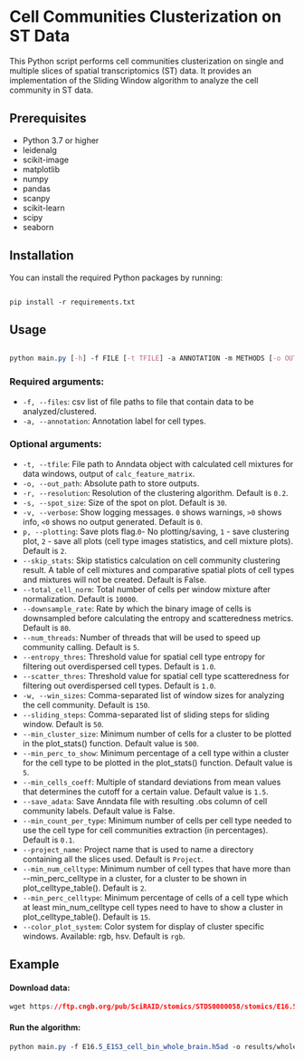 # Cell Communities Clusterization on ST Data

This Python script performs cell communities clusterization on single and multiple slices of spatial transcriptomics (ST) data. It provides an implementation of the Sliding Window algorithm to analyze the cell community in ST data.
## Prerequisites
- Python 3.7 or higher
- leidenalg
- scikit-image
- matplotlib
- numpy
- pandas
- scanpy
- scikit-learn
- scipy
- seaborn
## Installation

You can install the required Python packages by running:

```

pip install -r requirements.txt
```


## Usage

```css

python main.py [-h] -f FILE [-t TFILE] -a ANNOTATION -m METHODS [-o OUT_PATH] [-r RESOLUTION] [-s SPOT_SIZE] [-v VERBOSE] [--total_cell_norm TOTAL_CELL_NORM] [--downsample_rate DOWNSAMPLE_RATE] [--entropy_thres ENTROPY_THRES] [--scatter_thres SCATTER_THRES] [-w WIN_SIZE] [--sliding_step SLIDING_STEP]
```


### Required arguments: 
- `-f, --files`: csv list of file paths to file that contain data to be analyzed/clustered. 
- `-a, --annotation`: Annotation label for cell types. 
### Optional arguments: 
- `-t, --tfile`: File path to Anndata object with calculated cell mixtures for data windows, output of `calc_feature_matrix`. 
- `-o, --out_path`: Absolute path to store outputs. 
- `-r, --resolution`: Resolution of the clustering algorithm. Default is `0.2`. 
- `-s, --spot_size`: Size of the spot on plot. Default is `30`. 
- `-v, --verbose`: Show logging messages. `0` shows warnings, `>0` shows info, `<0` shows no output generated. Default is `0`. 
- `p, --plotting`: Save plots flag.`0`- No plotting/saving, `1` - save clustering plot, `2` - save all plots (cell type images statistics, and cell mixture plots). Default is `2`.
- `--skip_stats`: Skip statistics calculation on cell community clustering result. A table of cell mixtures and comparative spatial plots of cell types and mixtures will not be created. Default is False.
- `--total_cell_norm`: Total number of cells per window mixture after normalization. Default is `10000`.
- `--downsample_rate`: Rate by which the binary image of cells is downsampled before calculating the entropy and scatteredness metrics. Default is `80`.
- `--num_threads`: Number of threads that will be used to speed up community calling. Default is `5`.
- `--entropy_thres`: Threshold value for spatial cell type entropy for filtering out overdispersed cell types. Default is `1.0`.
- `--scatter_thres`: Threshold value for spatial cell type scatteredness for filtering out overdispersed cell types. Default is `1.0`.
- `-w, --win_sizes`: Comma-separated list of window sizes for analyzing the cell community. Default is `150`.
- `--sliding_steps`: Comma-separated list of sliding steps for sliding window. Default is `50`.
- `--min_cluster_size`: Minimum number of cells for a cluster to be plotted in the plot_stats() function. Default value is `500`.
- `--min_perc_to_show`: Minimum percentage of a cell type within a cluster for the cell type to be plotted in the plot_stats() function. Default value is `5`.
- `--min_cells_coeff`: Multiple of standard deviations from mean values that determines the cutoff for a certain value. Default value is `1.5`.
- `--save_adata`: Save Anndata file with resulting .obs column of cell community labels. Default value is False.
- `--min_count_per_type`: Minimum number of cells per cell type needed to use the cell type for cell communities extraction (in percentages). Default is `0.1`.
- `--project_name`: Project name that is used to name a directory containing all the slices used. Default is `Project`.
- `--min_num_celltype`: Minimum number of cell types that have more than --min_perc_celltype in a cluster, for a cluster to be shown in plot_celltype_table(). Default is `2`.
- `--min_perc_celltype`: Minimum percentage of cells of a cell type which at least min_num_celltype cell types need to have to show a cluster in plot_celltype_table(). Default is `15`.
- `--color_plot_system`: Color system for display of cluster specific windows. Available: rgb, hsv. Default is `rgb`.
## Example

#### Download data: 
```css
wget https://ftp.cngb.org/pub/SciRAID/stomics/STDS0000058/stomics/E16.5_E1S3_cell_bin_whole_brain.h5ad
```

#### Run the algorithm:
```css
python main.py -f E16.5_E1S3_cell_bin_whole_brain.h5ad -o results/whole_brain -a "sim anno" --scatter_thres 0.12 --resolution 0.25 --min_num_celltype 1 --min_perc_celltype 10 --min_perc_to_show 8 --plotting 3
```


